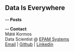 ## Data Is Everywhere
**-- Posts**  


**-- Contact**  
Máté Kormos  
Data Scientist @ [EPAM Systems](https://www.epam.com/)  
[Email](mailto:mate.kormos@gmail.com) | [Github](https://github.com/Mattiasz) | [Linkedin](https://www.linkedin.com/in/matekormos/)
